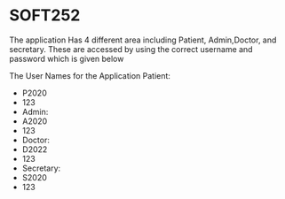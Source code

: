 # SOFT252

The application Has 4 different area including Patient, Admin,Doctor, and secretary. These are accessed by using the correct 
username and password which is given below

The User Names for the Application
Patient: 
* P2020 
* 123
 * Admin: 
* A2020   
* 123
* Doctor:
* D2022 
* 123
* Secretary: 
* S2020 
* 123

